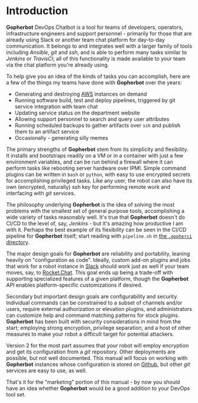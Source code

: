 # Introduction

**Gopherbot** DevOps Chatbot is a tool for teams of developers, operators, infrastructure engineers and support personnel - primarily for those that are already using Slack or another team chat platform for day-to-day communication. It belongs to and integrates well with a larger family of tools including *Ansible*, *git* and *ssh*, and is able to perform many tasks similar to *Jenkins* or *TravisCI*; all of this functionality is made available to your team via the chat platform you're already using.

To help give you an idea of the kinds of tasks you can accomplish, here are a few of the things my teams have done with **Gopherbot** over the years:

* Generating and destroying [AWS](https://aws.amazon.com) instances on demand
* Running software build, test and deploy pipelines, triggered by git service integration with team chat
* Updating service status on the department website
* Allowing support personnel to search and query user attributes
* Running scheduled backups to gather artifacts over `ssh` and publish them to an artifact service
* Occasionally - generating silly memes

The primary strengths of **Gopherbot** stem from its simplicity and flexibility. It installs and bootstraps readily on a VM or in a container with just a few environment variables, and can be run behind a firewall where it can perform tasks like rebooting server hardware over IPMI. Simple command plugins can be written in `bash` or `python`, with easy to use encrypted secrets for accomplishing privileged tasks. Like any user, the robot can also have its own (encrypted, naturally) ssh key for performing remote work and interfacing with *git* services.

The philosophy underlying **Gopherbot** is the idea of solving the most problems with the smallest set of general purpose tools, accomplishing a wide variety of tasks reasonably well. It's true that **Gopherbot** doesn't do CI/CD to the level of, say, *Jenkins* - but it's amazing how productive I am with it. Perhaps the best example of its flexibility can be seen in the CI/CD pipeline for **Gopherbot** itself; start reading with `pipeline.sh` in [the `.gopherci` directory](https://github.com/lnxjedi/gopherbot/tree/master/.gopherci).

The major design goals for **Gopherbot** are reliability and portability, leaning heavily on "configuration as code". Ideally, custom add-on plugins and jobs that work for a robot instance in [Slack](https://slack.com) should work just as well if your team moves, say, to [Rocket.Chat](https://rocket.chat). This goal ends up being a trade-off with supporting specialized features of a given platform, though the **Gopherbot** API enables platform-specific customizations if desired.

Secondary but important design goals are configurability and security. Individual commands can be constrained to a subset of channels and/or users, require external authorization or elevation plugins, and administrators can customize help and command matching patterns for stock plugins. **Gopherbot** has been built with security considerations in mind from the start; employing strong encryption, privilege separation, and a host of other measures to make your robot a difficult target for potential attackers.

Version 2 for the most part assumes that your robot will employ encryption and get its configuration from a *git* repository. Other deployments are possible, but not well documented. This manual will focus on working with **Gopherbot** instances whose configuration is stored on [Github](https://github.com), but other *git* services are easy to use, as well.

That's it for the "marketing" portion of this manual - by now you should have an idea whether **Gopherbot** would be a good addition to your DevOps tool set.

